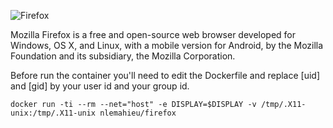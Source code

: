 ![Firefox](https://mozorg.cdn.mozilla.net/media/img/firefox/new/header-firefox.98d0a02c957f.png)

Mozilla Firefox is a free and open-source web browser developed for Windows, OS X, and Linux, with a mobile version for Android, by the Mozilla Foundation and its subsidiary, the Mozilla Corporation.

Before run the container you'll need to edit the Dockerfile and replace [uid] and [gid] by your user id and your group id.

```
docker run -ti --rm --net="host" -e DISPLAY=$DISPLAY -v /tmp/.X11-unix:/tmp/.X11-unix nlemahieu/firefox
```
